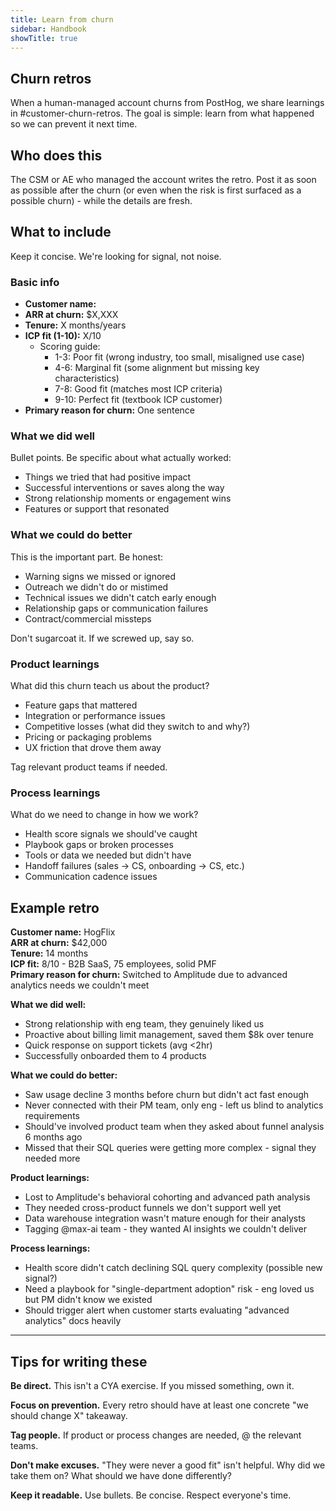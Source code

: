 ```yaml
---
title: Learn from churn
sidebar: Handbook
showTitle: true
---
```


## Churn retros

When a human-managed account churns from PostHog, we share learnings in #customer-churn-retros. The goal is simple: learn from what happened so we can prevent it next time.

## Who does this

The CSM or AE who managed the account writes the retro. Post it as soon as possible after the churn (or even when the risk is first surfaced as a possible churn) - while the details are fresh.

## What to include

Keep it concise. We're looking for signal, not noise.

### Basic info
- **Customer name:**
- **ARR at churn:** $X,XXX
- **Tenure:** X months/years
- **ICP fit (1-10):** X/10
  - Scoring guide: 
    - 1-3: Poor fit (wrong industry, too small, misaligned use case)
    - 4-6: Marginal fit (some alignment but missing key characteristics)
    - 7-8: Good fit (matches most ICP criteria)
    - 9-10: Perfect fit (textbook ICP customer)
- **Primary reason for churn:** One sentence

### What we did well
Bullet points. Be specific about what actually worked:
- Things we tried that had positive impact
- Successful interventions or saves along the way
- Strong relationship moments or engagement wins
- Features or support that resonated

### What we could do better
This is the important part. Be honest:
- Warning signs we missed or ignored
- Outreach we didn't do or mistimed
- Technical issues we didn't catch early enough
- Relationship gaps or communication failures
- Contract/commercial missteps

Don't sugarcoat it. If we screwed up, say so.

### Product learnings
What did this churn teach us about the product?
- Feature gaps that mattered
- Integration or performance issues
- Competitive losses (what did they switch to and why?)
- Pricing or packaging problems
- UX friction that drove them away

Tag relevant product teams if needed.

### Process learnings
What do we need to change in how we work?
- Health score signals we should've caught
- Playbook gaps or broken processes
- Tools or data we needed but didn't have
- Handoff failures (sales → CS, onboarding → CS, etc.)
- Communication cadence issues

## Example retro

**Customer name:** HogFlix  
**ARR at churn:** $42,000  
**Tenure:** 14 months  
**ICP fit:** 8/10 - B2B SaaS, 75 employees, solid PMF  
**Primary reason for churn:** Switched to Amplitude due to advanced analytics needs we couldn't meet

**What we did well:**
- Strong relationship with eng team, they genuinely liked us
- Proactive about billing limit management, saved them $8k over tenure
- Quick response on support tickets (avg <2hr)
- Successfully onboarded them to 4 products

**What we could do better:**
- Saw usage decline 3 months before churn but didn't act fast enough
- Never connected with their PM team, only eng - left us blind to analytics requirements
- Should've involved product team when they asked about funnel analysis 6 months ago
- Missed that their SQL queries were getting more complex - signal they needed more

**Product learnings:**
- Lost to Amplitude's behavioral cohorting and advanced path analysis
- They needed cross-product funnels we don't support well yet
- Data warehouse integration wasn't mature enough for their analysts
- Tagging @max-ai team - they wanted AI insights we couldn't deliver

**Process learnings:**
- Health score didn't catch declining SQL query complexity (possible new signal?)
- Need a playbook for "single-department adoption" risk - eng loved us but PM didn't know we existed
- Should trigger alert when customer starts evaluating "advanced analytics" docs heavily

---

## Tips for writing these

**Be direct.** This isn't a CYA exercise. If you missed something, own it.

**Focus on prevention.** Every retro should have at least one concrete "we should change X" takeaway.

**Tag people.** If product or process changes are needed, @ the relevant teams.

**Don't make excuses.** "They were never a good fit" isn't helpful. Why did we take them on? What should we have done differently?

**Keep it readable.** Use bullets. Be concise. Respect everyone's time.

